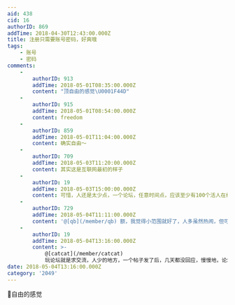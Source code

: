 ```yaml
---
aid: 438
cid: 16
authorID: 869
addTime: 2018-04-30T12:43:00.000Z
title: 注册只需要账号密码，好爽哦
tags:
    - 账号
    - 密码
comments:
    -
        authorID: 913
        addTime: 2018-05-01T08:35:00.000Z
        content: "顶自由的感觉\U0001F44D"
    -
        authorID: 915
        addTime: 2018-05-01T08:54:00.000Z
        content: freedom
    -
        authorID: 859
        addTime: 2018-05-01T11:04:00.000Z
        content: 确实自由～
    -
        authorID: 709
        addTime: 2018-05-03T11:20:00.000Z
        content: 其实这是互联网最初的样子
    -
        authorID: 19
        addTime: 2018-05-03T15:00:00.000Z
        content: 可惜，人还是太少点，一个论坛，任意时间点，应该至少有100个活人在线，才算有点人气。。。
    -
        authorID: 729
        addTime: 2018-05-04T11:11:00.000Z
        content: '@[qb](/member/qb) 额，我觉得小范围就好了，人多虽然热闹，但可能会带来很多其他不良的影响。'
    -
        authorID: 19
        addTime: 2018-05-04T13:16:00.000Z
        content: >-
            @[catcat](/member/catcat)
            玩论坛就是求交流，人少的地方，一个帖子发了后，几天都没回应，慢慢地，论坛就会凉了。。。
date: 2018-05-04T13:16:00.000Z
category: '2049'
---
```


👻自由的感觉

